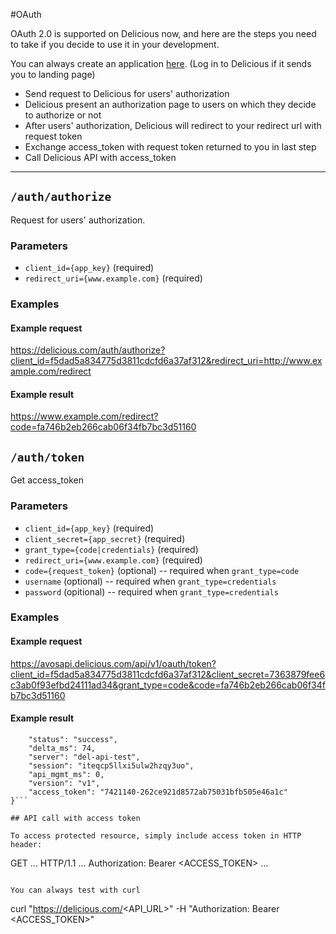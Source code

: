 #OAuth

OAuth 2.0 is supported on Delicious now, and here are the steps you need to take if you decide to use it in your development. 

You can always create an application [here](https://delicious.com/settings/developer). (Log in to Delicious if it sends you to landing page)

* Send request to Delicious for users' authorization
* Delicious present an authorization page to users on which they decide to authorize or not
* After users' authorization, Delicious will redirect to your redirect url with request token
* Exchange access_token with request token returned to you in last step
* Call Delicious API with access_token

---

## `/auth/authorize`
 Request for users' authorization. 

### Parameters

- `client_id={app_key}` (required)
- `redirect_uri={www.example.com}` (required)

### Examples

#### Example request

https://delicious.com/auth/authorize?client_id=f5dad5a834775d3811cdcfd6a37af312&redirect_uri=http://www.example.com/redirect

#### Example result

https://www.example.com/redirect?code=fa746b2eb266cab06f34fb7bc3d51160


## `/auth/token`
  Get access_token

### Parameters

- `client_id={app_key}` (required)
- `client_secret={app_secret}` (required)
- `grant_type={code|credentials}` (required)
- `redirect_uri={www.example.com}` (required)
- `code={request_token}` (optional) -- required when ```grant_type=code```
- `username` (optional) -- required when ```grant_type=credentials```
- `password` (opitional) -- required when ```grant_type=credentials```

### Examples

#### Example request

https://avosapi.delicious.com/api/v1/oauth/token?client_id=f5dad5a834775d3811cdcfd6a37af312&client_secret=7363879fee6c3ab0f93efbd24111ad34&grant_type=code&code=fa746b2eb266cab06f34fb7bc3d51160

#### Example result

```{
    "status": "success",
    "delta_ms": 74,
    "server": "del-api-test",
    "session": "iteqcp5llxi5ulw2hzqy3uo",
    "api_mgmt_ms": 0,
    "version": "v1",
    "access_token": "7421140-262ce921d8572ab75031bfb505e46a1c"
}```

## API call with access token

To access protected resource, simply include access token in HTTP header:

```
GET ... HTTP/1.1
...
Authorization: Bearer <ACCESS_TOKEN>
...
```

You can always test with curl

```
curl "https://delicious.com/<API_URL>" -H "Authorization: Bearer <ACCESS_TOKEN>"
```



